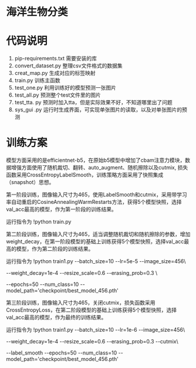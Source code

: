 # 海洋生物分类
## 

# 代码说明

1. pip-requirements.txt 需要安装的库
2. convert_dataset.py 整理csv文件格式的数据集
3. creat_map.py 生成对应的标签映射
4. train.py 训练主函数
5. test_one.py 利用训练好的模型预测一张图片
6. test_all.py 预测整个test文件里的图片
7. test_tta. py 预测时加入tta，但是实际效果不好，不知道哪里出了问题
8. sys_gui .py 运行时生成界面，可实现单张图片的读取，以及对单张图片的预测

## 

# 训练方案

模型方面采用的是efficientnet-b5，在原始b5模型中增加了cbam注意力模块，数据增强方面使用了随机裁切、翻转、auto_augment、随机擦除以及cutmix, 损失函数采用CrossEntropyLabelSmooth，训练策略方面采用了快照集成（snapshot）思想。

第一阶段训练，图像输入尺寸为465，使用LabelSmooth和cutmix，采用带学习率自动重启的CosineAnnealingWarmRestarts方法，获得5个模型快照，选择val_acc最高的模型，作为第一阶段的训练结果。

运行指令为 !python train.py

第二阶段训练，图像输入尺寸为465，适当调整随机裁切和随机擦除的参数，增加weight_decay，在第一阶段模型的基础上训练获得5个模型快照，选择val_acc最高的模型，作为第二阶段的训练结果。

运行指令为 !python train1.py --batch_size=10 --lr=5e-5 --image_size=456\

 --weight_decay=1e-4 --resize_scale=0.6 --erasing_prob=0.3 \

 --epochs=50 --num_class=10 --model_path='checkpoint/best_model_456.pth'

第三阶段训练，图像输入尺寸为465，关闭cutmix，损失函数采用CrossEntropyLoss，在第二阶段模型的基础上训练获得5个模型快照，选择val_acc最高的模型，作为最终的训练结果。

运行指令为 !python train1.py --batch_size=10 --lr=1e-6 --image_size=456\

 --weight_decay=1e-4 --resize_scale=0.6 --erasing_prob=0.3 --cutmix\

 --label_smooth --epochs=50 --num_class=10 --model_path='checkpoint/best_model_456.pth'